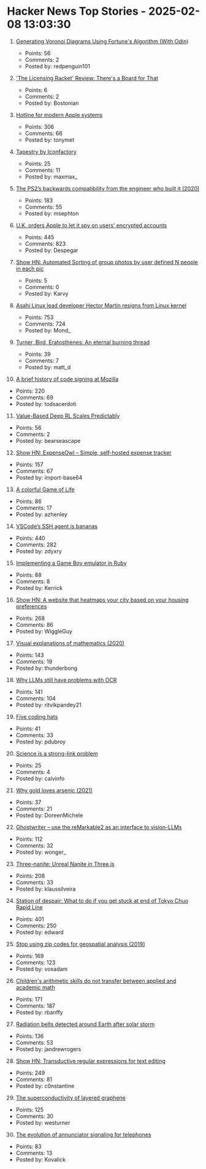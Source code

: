 # Hacker News Top Stories - 2025-02-08 13:03:30

1. [Generating Voronoi Diagrams Using Fortune's Algorithm (With Odin)](https://redpenguin101.github.io/html/posts/2025_01_21_voronoi.html)
   - Points: 56
   - Comments: 2
   - Posted by: redpenguin101

2. ['The Licensing Racket' Review: There's a Board for That](https://www.wsj.com/arts-culture/books/the-licensing-racket-review-theres-a-board-for-that-3da68d0a)
   - Points: 6
   - Comments: 2
   - Posted by: Bostonian

3. [Hotline for modern Apple systems](https://github.com/mierau/hotline)
   - Points: 306
   - Comments: 66
   - Posted by: tonymet

4. [Tapestry by Iconfactory](https://usetapestry.com/)
   - Points: 25
   - Comments: 11
   - Posted by: maxmax_

5. [The PS2’s backwards compatibility from the engineer who built it (2020)](https://freelansations.medium.com/the-story-of-the-ps2s-backwards-compatibility-from-the-engineer-who-built-it-ec39cf5a0353)
   - Points: 183
   - Comments: 55
   - Posted by: msephton

6. [U.K. orders Apple to let it spy on users’ encrypted accounts](https://www.washingtonpost.com/technology/2025/02/07/apple-encryption-backdoor-uk/)
   - Points: 445
   - Comments: 823
   - Posted by: Despegar

7. [Show HN: Automated Sorting of group photos by user defined N people in each pic](https://github.com/Karvy-Singh/Sort_Memories)
   - Points: 5
   - Comments: 0
   - Posted by: Karvy

8. [Asahi Linux lead developer Hector Martin resigns from Linux kernel](https://lkml.org/lkml/2025/2/7/9)
   - Points: 753
   - Comments: 724
   - Posted by: Mond_

9. [Turner, Bird, Eratosthenes: An eternal burning thread](https://www.cambridge.org/core/journals/journal-of-functional-programming/article/turner-bird-eratosthenes-an-eternal-burning-thread/32E2EDF5D5EAEC95F13D313BC97B86F0)
   - Points: 39
   - Comments: 7
   - Posted by: matt_d

10. [A brief history of code signing at Mozilla](https://hearsum.ca/posts/history-of-code-signing-at-mozilla/)
   - Points: 220
   - Comments: 69
   - Posted by: todsacerdoti

11. [Value-Based Deep RL Scales Predictably](https://arxiv.org/abs/2502.04327)
   - Points: 56
   - Comments: 2
   - Posted by: bearseascape

12. [Show HN: ExpenseOwl – Simple, self-hosted expense tracker](https://github.com/Tanq16/ExpenseOwl)
   - Points: 157
   - Comments: 67
   - Posted by: import-base64

13. [A colorful Game of Life](https://colorlife.quick.jaredforsyth.com)
   - Points: 86
   - Comments: 17
   - Posted by: azhenley

14. [VSCode’s SSH agent is bananas](https://fly.io/blog/vscode-ssh-wtf/)
   - Points: 440
   - Comments: 282
   - Posted by: zdyxry

15. [Implementing a Game Boy emulator in Ruby](https://sacckey.dev/posts/implementing-a-game-boy-emulator-in-ruby/)
   - Points: 88
   - Comments: 8
   - Posted by: Kerrick

16. [Show HN: A website that heatmaps your city based on your housing preferences](https://theretowhere.com/)
   - Points: 268
   - Comments: 86
   - Posted by: WiggleGuy

17. [Visual explanations of mathematics (2020)](https://agilescientific.com/blog/2020/2/25/visual-explanations-of-mathematics)
   - Points: 143
   - Comments: 19
   - Posted by: thunderbong

18. [Why LLMs still have problems with OCR](https://www.runpulse.com/blog/why-llms-suck-at-ocr)
   - Points: 141
   - Comments: 104
   - Posted by: ritvikpandey21

19. [Five coding hats](https://dubroy.com/blog/five-coding-hats/)
   - Points: 41
   - Comments: 33
   - Posted by: pdubroy

20. [Science is a strong-link problem](https://www.experimental-history.com/p/repost-science-is-a-strong-link-problem)
   - Points: 25
   - Comments: 4
   - Posted by: calvinfo

21. [Why gold loves arsenic (2021)](https://www.mining.com/why-gold-loves-arsenic/)
   - Points: 37
   - Comments: 21
   - Posted by: DoreenMichele

22. [Ghostwriter – use the reMarkable2 as an interface to vision-LLMs](https://github.com/awwaiid/ghostwriter)
   - Points: 112
   - Comments: 32
   - Posted by: wonger_

23. [Three-nanite: Unreal Nanite in Three.js](https://github.com/AIFanatic/three-nanite)
   - Points: 208
   - Comments: 33
   - Posted by: klaussilveira

24. [Station of despair: What to do if you get stuck at end of Tokyo Chuo Rapid Line](https://soranews24.com/2024/12/21/station-of-despair-what-to-do-if-you-get-stuck-at-the-end-of-tokyos-chuo-rapid-line/)
   - Points: 401
   - Comments: 250
   - Posted by: edward

25. [Stop using zip codes for geospatial analysis (2019)](https://carto.com/blog/zip-codes-spatial-analysis)
   - Points: 169
   - Comments: 123
   - Posted by: voxadam

26. [Children's arithmetic skills do not transfer between applied and academic math](https://www.nature.com/articles/s41586-024-08502-w)
   - Points: 171
   - Comments: 187
   - Posted by: rbanffy

27. [Radiation belts detected around Earth after solar storm](https://www.sciencealert.com/mysterious-radiation-belts-detected-around-earth-after-epic-solar-storm)
   - Points: 136
   - Comments: 53
   - Posted by: jandrewrogers

28. [Show HN: Transductive regular expressions for text editing](https://github.com/c0stya/trre)
   - Points: 249
   - Comments: 81
   - Posted by: c0nstantine

29. [The superconductivity of layered graphene](https://www.newscientist.com/article/2466930-the-superconductivity-of-layered-graphene-is-surprisingly-strange/)
   - Points: 125
   - Comments: 30
   - Posted by: westurner

30. [The evolution of annunciator signaling for telephones](https://www.calling315.com/annunicators)
   - Points: 83
   - Comments: 13
   - Posted by: Kovalick

